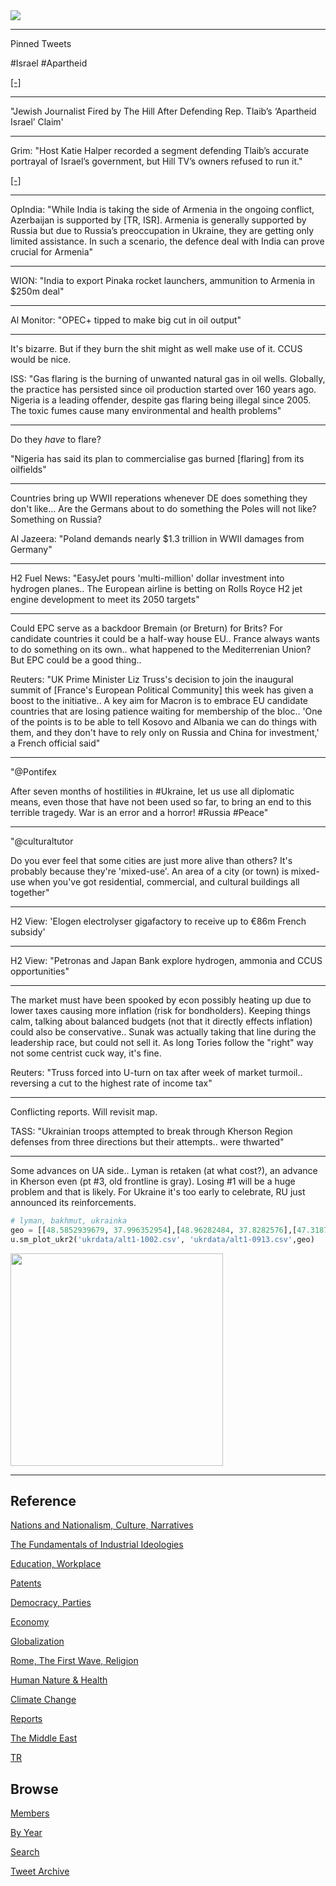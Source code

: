 <img src="https://drive.google.com/uc?export=view&id=1B2wf9R7AMH1d7Vw6e2mucLbIQ5NSjir7"/>

---

Pinned Tweets

\#Israel \#Apartheid 

[[-]](https://youtu.be/3a7d4Qa8M6I?t=390)

---

"Jewish Journalist Fired by The Hill After Defending Rep. Tlaib’s
‘Apartheid Israel’ Claim'

---

Grim: "Host Katie Halper recorded a segment defending Tlaib’s accurate
portrayal of Israel’s government, but Hill TV’s owners refused to run
it."

[[-]](https://theintercept.com/2022/09/29/hill-tv-israel-apartheid-rashida-tlaib-censorship/)

---

OpIndia: "While India is taking the side of Armenia in the ongoing
conflict, Azerbaijan is supported by [TR, ISR]. Armenia is generally
supported by Russia but due to Russia’s preoccupation in Ukraine, they
are getting only limited assistance. In such a scenario, the defence
deal with India can prove crucial for Armenia"

---

WION: "India to export Pinaka rocket launchers, ammunition to Armenia
in $250m deal"

---

Al Monitor: "OPEC+ tipped to make big cut in oil output"

---

It's bizarre. But if they burn the shit might as well make use of
it. CCUS would be nice.

ISS: "Gas flaring is the burning of unwanted natural gas in oil
wells. Globally, the practice has persisted since oil production
started over 160 years ago. Nigeria is a leading offender, despite gas
flaring being illegal since 2005. The toxic fumes cause many
environmental and health problems"

---

Do they *have* to flare?

"Nigeria has said its plan to commercialise gas burned [flaring] from
its oilfields"

---

Countries bring up WWII reperations whenever DE does something they
don't like... Are the Germans about to do something the Poles will not
like? Something on Russia?

Al Jazeera: "Poland demands nearly $1.3 trillion in WWII damages from
Germany"

---

H2 Fuel News: "EasyJet pours 'multi-million' dollar investment into
hydrogen planes.. The European airline is betting on Rolls Royce H2
jet engine development to meet its 2050 targets"

---

Could EPC serve as a backdoor Bremain (or Breturn) for Brits? For
candidate countries it could be a half-way house EU.. France always
wants to do something on its own.. what happened to the Mediterrenian
Union? But EPC could be a good thing..

Reuters: "UK Prime Minister Liz Truss's decision to join the inaugural
summit of [France's European Political Community] this week has given
a boost to the initiative.. A key aim for Macron is to embrace EU
candidate countries that are losing patience waiting for membership of
the bloc..  'One of the points is to be able to tell Kosovo and
Albania we can do things with them, and they don't have to rely only
on Russia and China for investment,' a French official said"

---

"@Pontifex

After seven months of hostilities in \#Ukraine, let us use all
diplomatic means, even those that have not been used so far, to bring
an end to this terrible tragedy. War is an error and a horror!
\#Russia \#Peace"

---

"@culturaltutor

Do you ever feel that some cities are just more alive than others?
It's probably because they're 'mixed-use'. An area of a city (or town)
is mixed-use when you've got residential, commercial, and cultural
buildings all together"

---

H2 View: 'Elogen electrolyser gigafactory to receive up to €86m French subsidy'

---

H2 View: "Petronas and Japan Bank explore hydrogen, ammonia and CCUS opportunities"

---

The market must have been spooked by econ possibly heating up due to
lower taxes causing more inflation (risk for bondholders). Keeping
things calm, talking about balanced budgets (not that it directly
effects inflation) could also be conservative.. Sunak was actually
taking that line during the leadership race, but could not sell it.
As long Tories follow the "right" way not some centrist cuck way, it's
fine.

Reuters: "Truss forced into U-turn on tax after week of market
turmoil.. reversing a cut to the highest rate of income tax"

---

Conflicting reports. Will revisit map.

TASS: "Ukrainian troops attempted to break through Kherson Region
defenses from three directions but their attempts.. were thwarted"

---

Some advances on UA side.. Lyman is retaken (at what cost?), an
advance in Kherson even (pt \#3, old frontline is gray). Losing \#1
will be a huge problem and that is likely. For Ukraine it's too early
to celebrate, RU just announced its reinforcements. 

```python
# lyman, bakhmut, ukrainka
geo = [[48.5852939679, 37.996352954],[48.96282484, 37.8282576],[47.31878, 33.7634814]]
u.sm_plot_ukr2('ukrdata/alt1-1002.csv', 'ukrdata/alt1-0913.csv',geo)
```

<img width="340" src="https://pbs.twimg.com/media/FeIzDCYXkAYGDb2?format=png&name=small"/>

---

## Reference

[Nations and Nationalism, Culture, Narratives](2013/02/nations-and-nationalism.html)

[The Fundamentals of Industrial Ideologies](2011/04/fundamentals-of-industrial-ideologies.html)

[Education, Workplace](2017/09/education-workplace.html)

[Patents](2018/09/patents.html)

[Democracy, Parties](2016/11/democracy.html)

[Economy](2018/05/economy.html)

[Globalization](2018/09/globalization.html)

[Rome, The First Wave, Religion](2017/12/rome.html)

[Human Nature & Health](2020/07/human-nature.html)

[Climate Change](2018/12/climate.html)

[Reports](2019/05/reports.html)

[The Middle East](2019/07/middleeast.html)

[TR](../tr)

## Browse

[Members](2022/08/members.html)

[By Year](years.html)

[Search](search.html)

[Tweet Archive](tweets/index.html)
